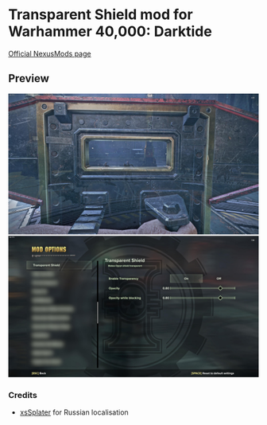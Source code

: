 # Transparent Shield mod for Warhammer 40,000: Darktide

[Official NexusMods page](https://www.nexusmods.com/warhammer40kdarktide/mods/439)

## Preview
![80%](./info/Preview1.jpg)
![Options](./info/ModOptions.jpg)

### Credits
- [xsSplater](https://github.com/xsSplater) for Russian localisation